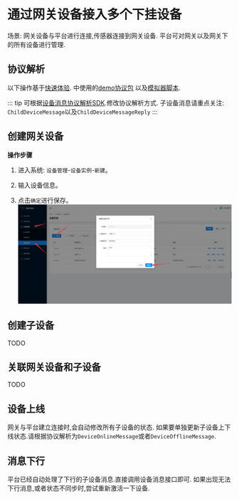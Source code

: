 # 通过网关设备接入多个下挂设备

场景: 网关设备与平台进行连接,传感器连接到网关设备. 平台可对网关以及网关下的所有设备进行管理.

## 协议解析

以下操作基于[快速体验](../quick-start/demo.md).
中使用的[demo协议包](https://github.com/jetlinks/demo-protocol)
以及[模拟器脚本](https://github.com/jetlinks/jetlinks-community/tree/master/simulator).

::: tip
可根据[设备消息协议解析SDK](../basics-guide/protocol-support.md).修改协议解析方式.
子设备消息请重点关注: `ChildDeviceMessage`以及`ChildDeviceMessageReply`
:::

## 创建网关设备

**操作步骤**
1. 进入系统: `设备管理`-`设备实例`-`新建`。  

2. 输入设备信息。  

3. 点击`确定`进行保存。  
![设备新增](images/insert-device.png)

## 创建子设备

TODO

## 关联网关设备和子设备

TODO

## 设备上线

网关与平台建立连接时,会自动修改所有子设备的状态.
如果要单独更新子设备上下线状态.请根据协议解析为`DeviceOnlineMessage`或者`DeviceOfflineMessage`.

## 消息下行

平台已经自动处理了下行的子设备消息.直接调用设备消息接口即可.
如果出现无法下行消息,或者状态不同步时,尝试重新激活一下设备.
